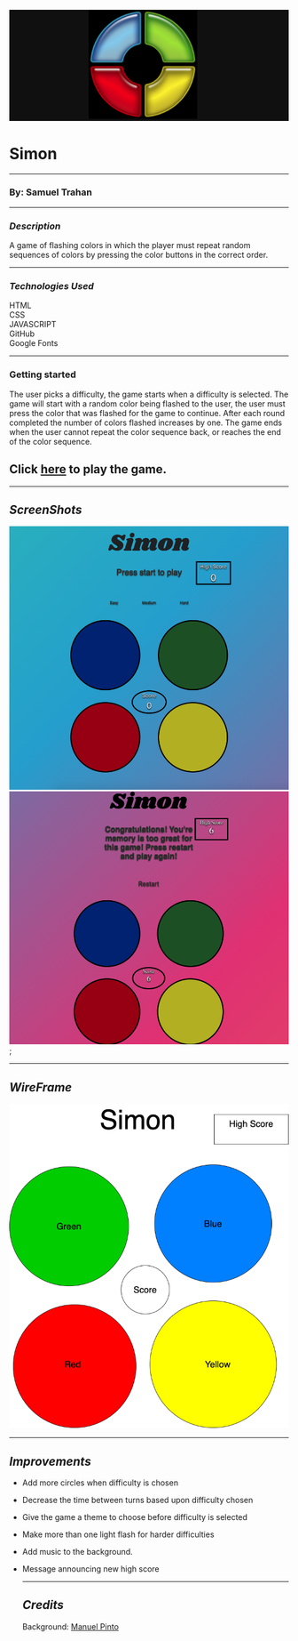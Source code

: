 ![](images/simonsays.png)
# Simon





----
### By: Samuel Trahan


------------------------
### _Description_

A game of flashing colors in which the player must repeat random sequences of colors by pressing the color buttons in the correct order.

-------

### _Technologies Used_

HTML <br>
CSS<br>
JAVASCRIPT<br>
GitHub<br>
Google Fonts<br>

------

### Getting started

The user picks a difficulty, the game starts when a difficulty is selected.  The game will start with a random color being flashed to the user, the user must press the color that was flashed for the game to continue.  After each round completed the number of colors flashed increases by one.  The game ends when the user cannot repeat the color sequence back, or reaches the end of the color sequence.

## Click [here](https://samueltrahan.github.io/SImon/) to play the game.
-----

## _ScreenShots_


![](/images/Simon-openpage.png) ![](/images/screenshots.png);



-------
## _WireFrame_

![](/images/simon.png)

------

## _Improvements_
- Add more circles when difficulty is chosen
- Decrease the time between turns based upon difficulty chosen
- Give the game a theme to choose before difficulty is selected
- Make more than one light flash for harder difficulties
- Add music to the background.
- Message announcing new high score
  

  -----

  ## _Credits_

  Background: [Manuel Pinto](https://1stwebdesigner.com/15-css-background-effects/)

